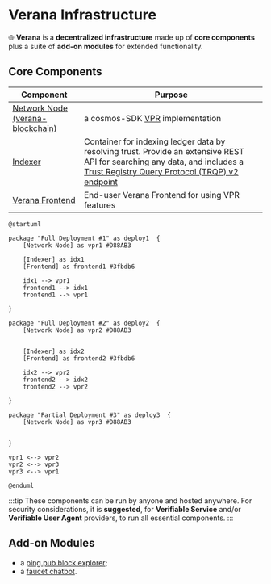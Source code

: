 # Verana Infrastructure

🌐 **Verana** is a **decentralized infrastructure** made up of **core components** plus a suite of **add-on modules** for extended functionality.

## Core Components

| **Component**   | **Purpose**                                                  |
|-----------------------|------------------------------------------------------------------|
| [Network Node (verana-blockchain)](https://github.com/verana-labs/verana-blockchain)    | a cosmos-SDK [VPR](https://verana-labs.github.io/verifiable-trust-vpr-spec/) implementation       |
| [Indexer](#)  | Container for indexing ledger data by resolving trust. Provide an extensive REST API for searching any data, and includes a [Trust Registry Query Protocol (TRQP) v2 endpoint](https://trustoverip.github.io/tswg-trust-registry-protocol/)|
| [Verana Frontend](https://github.com/verana-labs/verana-frontend)  | End-user Verana Frontend for using VPR features|

```plantuml
@startuml

package "Full Deployment #1" as deploy1  {
    [Network Node] as vpr1 #D88AB3

    [Indexer] as idx1
    [Frontend] as frontend1 #3fbdb6

    idx1 --> vpr1
    frontend1 --> idx1
    frontend1 --> vpr1

}

package "Full Deployment #2" as deploy2  {
    [Network Node] as vpr2 #D88AB3

    
    [Indexer] as idx2 
    [Frontend] as frontend2 #3fbdb6

    idx2 --> vpr2
    frontend2 --> idx2
    frontend2 --> vpr2

}

package "Partial Deployment #3" as deploy3  {
    [Network Node] as vpr3 #D88AB3


}

vpr1 <--> vpr2
vpr2 <--> vpr3
vpr3 <--> vpr1

@enduml

```

:::tip
These components can be run by anyone and hosted anywhere. For security considerations, it is **suggested**, for **Verifiable Service** and/or **Verifiable User Agent** providers, to run all essential components.
:::

## Add-on Modules

- a [ping.pub block explorer](https://github.com/verana-labs/pingpub-explorer);
- a [faucet chatbot](https://github.com/verana-labs/verana-faucet-hologram-chatbot).
